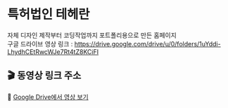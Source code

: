 # 특허법인 테헤란
자체 디자인 제작부터 코딩작업까지 포트폴리용으로 만든 홈페이지  
구글 드라이브 영상 링크 : https://drive.google.com/drive/u/0/folders/1uYddi-LhydhCEtRwcWJe7Rt4tZ8KCiFI  

## 🎬 동영상 링크 주소

📁 [Google Drive에서 영상 보기](https://drive.google.com/drive/folders/1uYddi-LhydhCEtRwcWJe7Rt4tZ8KCiFI)
